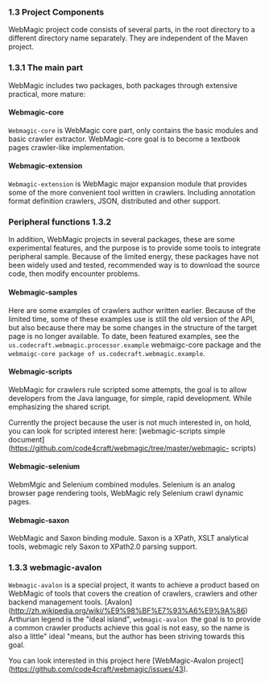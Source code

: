 ### 1.3 Project Components

WebMagic project code consists of several parts, in the root directory to a different directory name separately. They are independent of the Maven project.

### 1.3.1 The main part

WebMagic includes two packages, both packages through extensive practical, more mature:

#### Webmagic-core

`Webmagic-core` is WebMagic core part, only contains the basic modules and basic crawler extractor. WebMagic-core goal is to become a textbook pages crawler-like implementation.

#### Webmagic-extension

`Webmagic-extension` is WebMagic major expansion module that provides some of the more convenient tool written in crawlers. Including annotation format definition crawlers, JSON, distributed and other support.

### Peripheral functions 1.3.2

In addition, WebMagic projects in several packages, these are some experimental features, and the purpose is to provide some tools to integrate peripheral sample. Because of the limited energy, these packages have not been widely used and tested, recommended way is to download the source code, then modify encounter problems.

#### Webmagic-samples

Here are some examples of crawlers author written earlier. Because of the limited time, some of these examples use is still the old version of the API, but also because there may be some changes in the structure of the target page is no longer available. To date, been featured examples, see the `us.codecraft.webmagic.processor.example` webmaigc-core package and the` webmaigc-core package of us.codecraft.webmagic.example`.

#### Webmagic-scripts

WebMagic for crawlers rule scripted some attempts, the goal is to allow developers from the Java language, for simple, rapid development. While emphasizing the shared script.

Currently the project because the user is not much interested in, on hold, you can look for scripted interest here: [webmagic-scripts simple document] (https://github.com/code4craft/webmagic/tree/master/webmagic- scripts)

#### Webmagic-selenium

WebmMgic and Selenium combined modules. Selenium is an analog browser page rendering tools, WebMagic rely Selenium crawl dynamic pages.

#### Webmagic-saxon

WebMagic and Saxon binding module. Saxon is a XPath, XSLT analytical tools, webmagic rely Saxon to XPath2.0 parsing support.

### 1.3.3 webmagic-avalon

`Webmagic-avalon` is a special project, it wants to achieve a product based on WebMagic of tools that covers the creation of crawlers, crawlers and other backend management tools. [Avalon] (http://zh.wikipedia.org/wiki/%E9%98%BF%E7%93%A6%E9%9A%86) Arthurian legend is the "ideal island", `webmagic-avalon `the goal is to provide a common crawler products achieve this goal is not easy, so the name is also a little" ideal "means, but the author has been striving towards this goal.

You can look interested in this project here [WebMagic-Avalon project] (https://github.com/code4craft/webmagic/issues/43).
